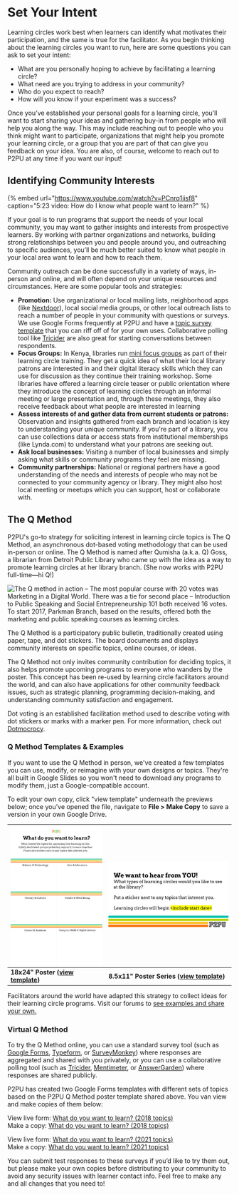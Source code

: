 # Set Your Intent

Learning circles work best when learners can identify what motivates their participation, and the same is true for the facilitator. As you begin thinking about the learning circles you want to run, here are some questions you can ask to set your intent:

* What are you personally hoping to achieve by facilitating a learning circle?
* What need are you trying to address in your community?
* Who do you expect to reach?
* How will you know if your experiment was a success?

Once you’ve established your personal goals for a learning circle, you’ll want to start sharing your ideas and gathering buy-in from people who will help you along the way. This may include reaching out to people who you think might want to participate, organizations that might help you promote your learning circle, or a group that you are part of that can give you feedback on your idea. You are also, of course, welcome to reach out to P2PU at any time if you want our input! 

## **Identifying Community Interests**

{% embed url="https://www.youtube.com/watch?v=PCnrq1iisf8" caption="5:23 video: How do I know what people want to learn?" %}

If your goal is to run programs that support the needs of your local community, you may want to gather insights and interests from prospective learners. By working with partner organizations and networks, building strong relationships between you and people around you, and outreaching to specific audiences, you’ll be much better suited to know what people in your local area want to learn and how to reach them.

Community outreach can be done successfully in a variety of ways, in-person and online, and will often depend on your unique resources and circumstances. Here are some popular tools and strategies:

* **Promotion:** Use organizational or local mailing lists, neighborhood apps \(like [Nextdoor](https://nextdoor.com/)\), local social media groups, or other local outreach lists to reach a number of people in your community with questions or surveys. We use Google Forms frequently at P2PU and have a [topic survey template](https://docs.google.com/forms/d/e/1FAIpQLSe5TByw6oXOFz3EluzEiZ_aA6BdWKQg0oBGSjWPW1XgkSMVbA/viewform?usp=sf_link)  that you can riff off of for your own uses. Collaborative polling tool like [Tricider](https://www.tricider.com/) are also great for starting conversations between respondents. 
* **Focus Groups:** In Kenya, libraries run [mini focus groups](https://community.p2pu.org/t/library-patron-focus-group/3129) as part of their learning circle training. They get a quick idea of what their local library patrons are interested in and their digital literacy skills which they can use for discussion as they continue their training workshop. Some libraries have offered a learning circle teaser or public orientation where they introduce the concept of learning circles through an informal meeting or large presentation and, through these meetings, they also receive feedback about what people are interested in learning
* **Assess interests of and gather data from current students or patrons:** Observation and insights gathered from each branch and location is key to understanding your unique community. If you're part of a library, you can use collections data or access stats from institutional memberships \(like Lynda.com\) to understand what your patrons are seeking out.
* **Ask local businesses:** Visiting a number of local businesses and simply asking what skills or community programs they feel are missing.
* **Community partnerships:** National or regional partners have a good understanding of the needs and interests of people who may not be connected to your community agency or library. They might also host local meeting or meetups which you can support, host or collaborate with. 

## The Q Method

P2PU's go-to strategy for soliciting interest in learning circle topics is The Q Method, an asynchronous dot-based voting methodology that can be used in-person or online. The Q Method is named after Qumisha \(a.k.a. Q\) Goss, a librarian from Detroit Public Library who came up with the idea as a way to promote learning circles at her library branch. \(She now works with P2PU full-time—hi Q!\)

![The Q method in action &#x2013;&#xA0;The most popular course with 20 votes was Marketing in a Digital World. There was a tie for second place &#x2013; Introduction to Public Speaking and Social Entrepreneurship 101 both received 16 votes. To start 2017, Parkman Branch, based on the results, offered both the marketing and public speaking courses as learning circles.](https://community.p2pu.org/uploads/default/original/1X/833de6b1554b25041b78c207017c36fdbf316714.jpg)

The Q Method is a participatory public bulletin, traditionally created using paper, tape, and dot stickers. The board documents and displays community interests on specific topics, online courses, or ideas. 

The Q Method not only invites community contribution for deciding topics, it also helps promote upcoming programs to everyone who wanders by the poster.  This concept has been re-used by learning circle facilitators around the world, and can also have applications for other community feedback issues, such as strategic planning, programming decision-making, and understanding community satisfaction and engagement.

Dot voting is an established facilitation method used to describe voting with dot stickers or marks with a marker pen. For more information, check out [Dotmocrocy](https://dotmocracy.org/). 

### Q Method Templates & Examples

If you want to use the Q Method in person, we've created a few templates you can use, modify, or reimagine with your own designs or topics. They're all built in Google Slides so you won't need to download any programs to modify them, just a Google-compatible account. 

To edit your own copy, click "view template" underneath the previews below; once you've opened the file, navigate to **File &gt; Make Copy** to save a version in your own Google Drive.

<table>
  <thead>
    <tr>
      <th style="text-align:left">
        <img src="../.gitbook/assets/q-method-poster.jpg" alt/>
      </th>
      <th style="text-align:left">
        <p></p>
        <p>
          <img src="../.gitbook/assets/q-method-template.jpg" alt/>
        </p>
      </th>
    </tr>
  </thead>
  <tbody>
    <tr>
      <td style="text-align:left"><b>18x24&quot; Poster (</b><a href="https://docs.google.com/presentation/d/1cZGxxRuC83qkD95dt1-mZ1vALDUxgup4C-tp9W-D3yI/edit#slide=id.gd36be7eca8_0_0"><b>view template</b></a><b>)</b>
      </td>
      <td style="text-align:left"><b>8.5x11&quot; Poster Series (</b><a href="https://docs.google.com/presentation/d/1UgIZQa0LQxJihHXadUk-71pURHRe3WjBjXhLmD5iYG4/edit#slide=id.p"><b>view template</b></a><b>)</b> 
      </td>
    </tr>
  </tbody>
</table>

Facilitators around the world have adapted this strategy to collect ideas for their learning circle programs. Visit our forums to [see examples and share your own.](https://community.p2pu.org/t/q-method-for-documenting-community-interests/2699/3)

### Virtual Q Method

To try the Q Method online, you can use a standard survey tool \(such as [Google Forms](https://www.google.com/forms/about/), [Typeform](https://www.typeform.com/), or [SurveyMonkey](https://www.surveymonkey.com/)\) where responses are aggregated and shared with you privately, or you can use a collaborative polling tool \(such as [Tricider](https://www.tricider.com/), [Mentimeter](https://www.mentimeter.com/), or [AnswerGarden](https://answergarden.ch/)\) where responses are shared publicly.

P2PU has created two Google Forms templates with different sets of topics based on the P2PU Q Method poster template shared above. You van view and make copies of them below:

View live form: [What do you want to learn? \(2018 topics\)](https://docs.google.com/forms/d/e/1FAIpQLSfVuVIcZqo758boUO0Crvz3J_2rq7pNCKwExTVA4natdt9oAA/viewform)  
Make a copy: [What do you want to learn? \(2018 topics\)](https://docs.google.com/forms/u/2/d/1mUnjGmm3YE8q4xkE3RAFKAcMgBi8QNX3DCrxrt_UXQA/copy)

View live form: [What do you want to learn? \(2021 topics\)](https://docs.google.com/forms/d/e/1FAIpQLSc3zmA-BR0hzRFLTc5WgNaYQ-teekxkvbe588bthVKb6fGLig/viewform)  
Make a copy: [What do you want to learn? \(2021 topics\)](https://docs.google.com/forms/u/2/d/1GLt_Y-lPJ4bHVZ4RUFPZI7IaN0bkBe9w_Vo0JGoSPGs/copy)

You can submit test responses to these surveys if you’d like to try them out, but please make your own copies before distributing to your community to avoid any security issues with learner contact info. Feel free to make any and all changes that you need to!

